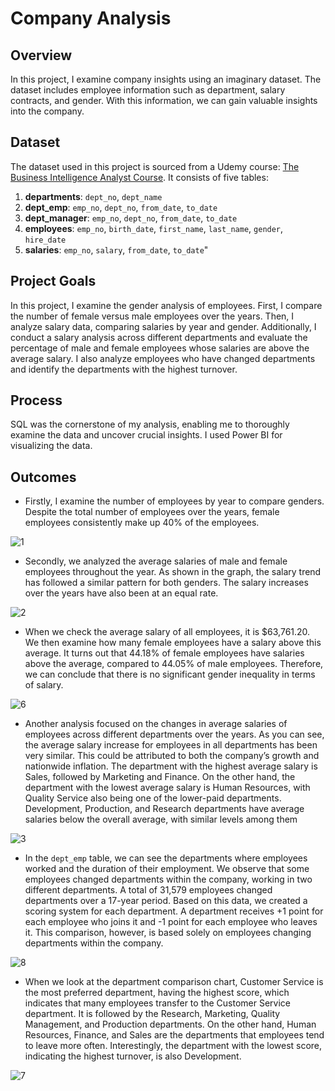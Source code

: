 # Company Analysis

## Overview 

In this project, I examine company insights using an imaginary dataset. The dataset includes employee information such as department, salary contracts, and gender. With this information, we can gain valuable insights into the company.
 
## Dataset

The dataset used in this project is sourced from a Udemy course: [The Business Intelligence Analyst Course](https://www.udemy.com/course/the-business-intelligence-analyst-course-2018/?couponCode=KEEPLEARNING). It consists of five tables:
1. **departments**: `dept_no`, `dept_name`
2. **dept_emp**: `emp_no`, `dept_no`, `from_date`, `to_date`
3. **dept_manager**: `emp_no`, `dept_no`, `from_date`, `to_date`
4. **employees**: `emp_no`, `birth_date`, `first_name`, `last_name`, `gender`, `hire_date`
5. **salaries**: `emp_no`, `salary`, `from_date`, `to_date`"

## Project Goals

In this project, I examine the gender analysis of employees. First, I compare the number of female versus male employees over the years. Then, I analyze salary data, comparing salaries by year and gender. Additionally, I conduct a salary analysis across different departments and evaluate the percentage of male and female employees whose salaries are above the average salary. I also analyze employees who have changed departments and identify the departments with the highest turnover.

## Process

SQL was the cornerstone of my analysis, enabling me to thoroughly examine the data and uncover crucial insights. I used Power BI for visualizing the data.

## Outcomes

- Firstly, I examine the number of employees by year to compare genders. Despite the total number of employees over the years, female employees consistently make up 40% of the employees.

![1](https://github.com/user-attachments/assets/3865d10c-9700-49c0-b7ee-f199b8a70cee)

- Secondly, we analyzed the average salaries of male and female employees throughout the year. As shown in the graph, the salary trend has followed a similar pattern for both genders. The salary increases over the years have also been at an equal rate.

![2](https://github.com/user-attachments/assets/6944dbce-1629-4e77-b96b-c85b3aaacb33)

- When we check the average salary of all employees, it is $63,761.20. We then examine how many female employees have a salary above this average. It turns out that 44.18% of female employees have salaries above the average, compared to 44.05% of male employees. Therefore, we can conclude that there is no significant gender inequality in terms of salary.

![6](https://github.com/user-attachments/assets/4f0e1a5a-2e50-46a9-a052-c6c5dff2210f)

- Another analysis focused on the changes in average salaries of employees across different departments over the years. As you can see, the average salary increase for employees in all departments has been very similar. This could be attributed to both the company’s growth and nationwide inflation. The department with the highest average salary is Sales, followed by Marketing and Finance. On the other hand, the department with the lowest average salary is Human Resources, with Quality Service also being one of the lower-paid departments. Development, Production, and Research departments have average salaries below the overall average, with similar levels among them

![3](https://github.com/user-attachments/assets/85dfed34-5989-4200-9bf6-4d4978ffb307)

- In the `dept_emp` table, we can see the departments where employees worked and the duration of their employment. We observe that some employees changed departments within the company, working in two different departments. A total of 31,579 employees changed departments over a 17-year period. Based on this data, we created a scoring system for each department. A department receives +1 point for each employee who joins it and -1 point for each employee who leaves it. This comparison, however, is based solely on employees changing departments within the company.

![8](https://github.com/user-attachments/assets/92d17b57-21e4-482c-89e2-6fff34fe2b82)

- When we look at the department comparison chart, Customer Service is the most preferred department, having the highest score, which indicates that many employees transfer to the Customer Service department. It is followed by the Research, Marketing, Quality Management, and Production departments. On the other hand, Human Resources, Finance, and Sales are the departments that employees tend to leave more often. Interestingly, the department with the lowest score, indicating the highest turnover, is also Development.

![7](https://github.com/user-attachments/assets/31dd9304-8eaf-40d7-9be0-c657499bef6b)






